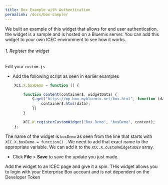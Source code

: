 ```yaml
---
title: Box Example with Authentication
permalink: /docs/box-sample/
---
```


<a name="top"/>

We built an example of this widget that allows for end user authentication, the widget is a sample and is hosted on a Bluemix server.  You can add this widget to your own ICEC environment to see how it works.  


###### 1. Register the widget

Edit your `custom.js`

- Add the following script as seen in earlier examples

```javascript
	XCC.X.boxDemo = function () {

		function content(container$, widgetData) {
			$.get("https://mp-box.mybluemix.net/box.html", function (data) {
				container$.html(data);
			})
		}

		XCC.W.registerCustomWidget("Box Demo", "boxDemo", content);
	};
```

The name of the widget is `boxDemo` as seen from the line that starts with `XCC.X.boxDemo = function() `.  We need to add that exact name to the appropriate variable.  We can add it to the `XCC.X.customWidgetsDEV` array.
<br/>

- Click **File** > **Save** to save the update you just made.

Add the widget to an ICEC page and give it a spin.  THis widget allows you to login with your Enterprise Box account and is not dependent on the Developer Token

<br/>




